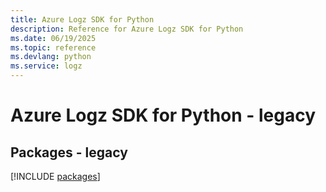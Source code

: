 ```yaml
---
title: Azure Logz SDK for Python
description: Reference for Azure Logz SDK for Python
ms.date: 06/19/2025
ms.topic: reference
ms.devlang: python
ms.service: logz
---
```

# Azure Logz SDK for Python - legacy
## Packages - legacy
[!INCLUDE [packages](logz-index.md)]